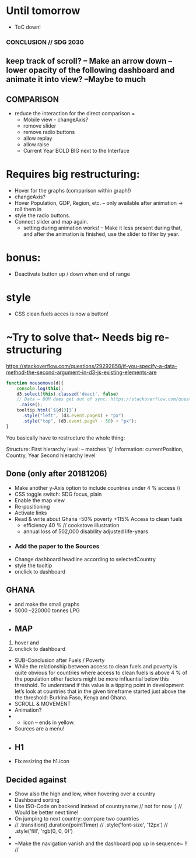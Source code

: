 # Until tomorrow

- ToC down!

### CONCLUSION // SDG 2030

## keep track of scroll? – Make an arrow down – lower opacity of the following dashboard and animate it into view? –Maybe to much


## COMPARISON

- reduce the interaction for the direct comparison =
  - Mobile view - changeAxis?
  - remove slider
  - remove radio buttons
  - allow replay
  - allow raise
  - Current Year BOLD BIG next to the Interface


# Requires big restructuring: 
- Hover for the graphs (comparison within graph!)
- changeAxis?
- Hover Population, GDP, Region, etc. – only available after animation -> roll them in
- style the radio buttons. 
- Connect slider and map again.
  - setting during animation works! – Make it less present during that, and after the animation is finished, use the slider to filter by year. 

# bonus: 
- Deactivate button up / down when end of range

# style 
- CSS clean fuels acces is now a button!


# ~Try to solve that~ Needs big re-structuring

https://stackoverflow.com/questions/29292858/if-you-specify-a-data-method-the-second-argument-in-d3-js-existing-elements-are

``` javascript
function mousemove(d){
    console.log(this);
    d3.select(this).classed('deact', false)
    // Data – DOM does get out of sync. https://stackoverflow.com/questions/14167863/how-can-i-bring-a-circle-to-the-front-with-d3
     .raise();
    tooltip.html(`${d[3]}`)
      .style("left", (d3.event.pageX) + "px")
      .style("top", (d3.event.pageY - 50) + "px");
}
``` 

You basically have to restructure the whole thing: 

Structure: 
First hierarchy level: – matches 'g'
Information: currentPosition, Country, Year
Second hierarchy level


## Done (only after 20181206)
- Make another y-Axis option to include countries under 4 % access //
- CSS toggle switch: SDG focus, plain
- Enable the map view
- Re-positioning
- Activate links
- Read & write about Ghana
  -50% poverty +115% Access to clean fuels
  - efficiency 40 % // cookstove illustration
  - annual loss of 502,000 disability adjusted life-years
- ### Add the paper to the Sources
- Change dashboard headline according to selectedCountry
- style the tooltip
- onclick to dashboard
## GHANA
-  and make the small graphs
- 5000 –220000 tonnes LPG
- ## MAP 
1. hover and 
2. onclick to dashboard 
- SUB-Conclusion after Fuels / Poverty
-   While the relationship between access to clean fuels and poverty is quite obvious for countries where access to clean fuels is above 4 % of the population other factors might be more influential below this threshold. To understand if this value is a tipping point in development let’s look at countries that in the given timeframe started just above the the threshold: Burkina Faso, Kenya and Ghana.
- SCROLL & MOVEMENT
- Animation?
- - icon – ends in yellow. 
- Sources are a menu!
- ## H1
- Fix resizing the h1.icon

## Decided against
- Show also the high and low, when hovering over a country
- Dashboard sorting 
- Use ISO-Code on backend instead of countryname // not for now :) // Would be better next time!
- On jumping to next country: compare two countries
- // .transition().duration(pointTimer)
  // .style('font-size', '12px')
  // .style('fill', 'rgb(0, 0, 0)')
- <!-- <div>2000</div><div>2016</div> -->
- ~Make the navigation vanish and the dashboard pop up in sequence~ !! //